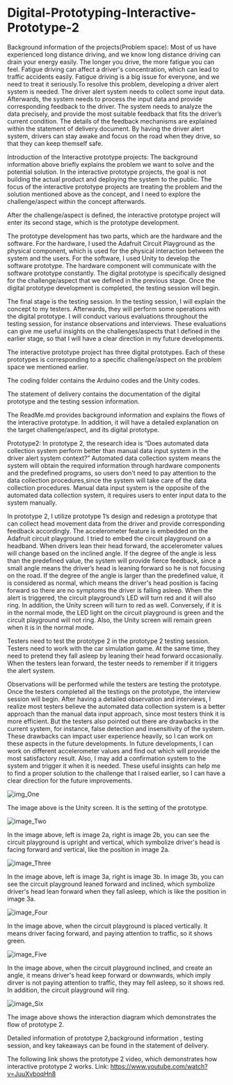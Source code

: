 # Digital-Prototyping-Interactive-Prototype-2


Background information of the projects(Problem space): Most of us have experienced long distance driving, and we know long distance driving can drain your energy easily. The longer you drive, the more fatigue you can feel. Fatigue driving can affect a driver's concentration, which can lead to traffic accidents easily. Fatigue driving is a big issue for everyone, and we need to treat it seriously.To resolve this problem, developing a driver alert system is needed. The driver alert system needs to collect some input data. Afterwards, the system needs to process the input data and provide corresponding feedback to the driver. The system needs to analyze the data precisely, and provide the most suitable feedback that fits the driver’s current condition. The details of the feedback mechanisms are explained within the statement of delivery document. By having the driver alert system, drivers can stay awake and focus on the road when they drive, so that they can keep themself safe.



Introduction of the Interactive prototype projects: The background information above briefly explains the problem we want to solve and the potential solution. In the interactive prototype projects, the goal is not building the actual product and deploying the system to the public. The focus of the interactive prototype projects are treating the problem and the  solution mentioned above as the concept, and I need to explore the challenge/aspect within the concept afterwards. 

After the challenge/aspect is defined, the interactive prototype project will enter its second stage, which is the prototype development.

The prototype development has two parts, which are the hardware and the software. For the hardware, I used the Adafruit Circuit Playground as the physical component, which is used for the physical interaction between the system and the users. For the software, I used Unity to develop the software prototype. The hardware component will communicate with the software prototype constantly. The digital prototype is specifically designed for the challenge/aspect that we defined in the previous stage. Once the digital prototype development is completed, the testing session will begin.

The final stage is the testing session. In the testing session, I will explain the concept to my testers. Afterwards, they will perform some operations with the digital prototype. I will conduct various evaluations throughout the testing session, for instance observations and interviews. These evaluations can give me useful insights on the challenges/aspects that I defined in the earlier stage, so that I will have a clear direction in my future developments. 

The interactive prototype project has three digital prototypes. Each of these prototypes is corresponding to a specific challenge/aspect on the problem space we mentioned earlier.


The coding folder contains the Arduino codes and the Unity codes.

The statement of delivery contains the documentation of the digital prototype and the testing session information.

The ReadMe.md provides background information and explains the flows of the interactive prototype. In addition, it will have a detailed explanation on the target challenge/aspect, and its digital prototype.




Prototype2: In prototype 2, the research idea is “Does automated data collection system perform better than manual data input system in the driver alert system context?” Automated data collection system means the system will obtain the required information through hardware components and the predefined programs, so users don’t need to pay attention to the data collection procedures,since the system will take care of the data collection procedures. Manual data input system is the opposite of the automated data collection system, it requires users to enter input data to the system manually. 

In prototype 2, I utilize prototype 1’s design and redesign a prototype that can collect head movement data from the driver and provide corresponding feedback accordingly. The accelerometer feature is embedded on the Adafruit circuit playground. I tried to embed the circuit playground on a headband. When drivers lean their head forward, the accelerometer values will change based on the inclined angle. If the degree of the angle is less than the predefined value, the system will provide fierce feedback, since a small angle means the driver’s head is leaning forward so he is not focusing on the road. If the degree of the angle is larger than the predefined value, it is considered as normal, which means the driver's head position is facing forward so there are no symptoms the driver is falling asleep. When the alert is triggered, the circuit playground’s LED will turn red and it will also ring. In addition, the Unity screen will turn to red as well. Conversely, if it is in the normal mode, the LED light on the circuit playground is green and the circuit playground will not ring. Also, the Unity screen will remain green when it is in the normal mode.

Testers need to test the prototype 2 in the prototype 2 testing session. Testers need to work with the car simulation game. At the same time, they need to pretend they fall asleep by leaning their head forward occasionally. When the testers lean forward, the tester needs to remember if it triggers the alert system.

Observations will be performed while the testers are testing the prototype. Once the testers completed all the testings on the prototype, the interview session will begin. After having a detailed observation and interviews, I realize most testers believe the automated data collection system is a better approach than the manual data input approach, since most testers think it is more efficient. But the testers also pointed out there are drawbacks in the current system, for instance, false detection and insensitivity of the system. These drawbacks can impact user experience heavily, so I can work on these aspects in the future developments. In future developments, I can work on different accelerometer values and find out which will provide the most satisfactory result. Also, I may add a confirmation system to the system and trigger it when it is needed. These useful insights can help me to find a proper solution to the challenge that I raised earlier, so I can have a clear direction for the future improvements.

![img_One](https://github.com/jefjefhui/Digital-Prototyping-Interactive-Prototype-2/assets/73283123/f9a9151d-f714-4b5f-af2b-4e9c972b9069)

The image above is the Unity screen. It is the setting of the prototype.

![image_Two](https://github.com/jefjefhui/Digital-Prototyping-Interactive-Prototype-2/assets/73283123/a839c040-c2ab-4aec-a715-7fff7be74bd4)

In the image above, left is image 2a, right is image 2b, you can see the circuit playground is upright and vertical, which symbolize driver's head is facing forward and vertical, like the position in image 2a.

![image_Three](https://github.com/jefjefhui/Digital-Prototyping-Interactive-Prototype-2/assets/73283123/e5b80a06-6067-4b22-bbe6-0d85721315a1)

In the image above, left is image 3a, right is image 3b. In image 3b, you can see the circuit playground leaned forward and inclined, which symbolize driver's head lean forward when they fall asleep, which is like the position in image 3a.

![image_Four](https://github.com/jefjefhui/Digital-Prototyping-Interactive-Prototype-2/assets/73283123/cc650a38-2fb0-4c44-9d40-1c8f18e4a9eb)

In the image above, when the circuit playground is placed vertically. It means driver facing forward, and paying attention to traffic, so it shows green. 

![image_Five](https://github.com/jefjefhui/Digital-Prototyping-Interactive-Prototype-2/assets/73283123/9d4ff028-1f89-47d8-94ad-ed93a973b328)

In the image above, when the circuit playground inclined, and create an angle, it means driver's head keep forward or downwards, which imply dirver is not paying attention to traffic, they may fell asleep, so it shows red. In addition, the circuit playground will ring.

![image_Six](https://github.com/jefjefhui/Digital-Prototyping-Interactive-Prototype-2/assets/73283123/d558ae9e-cf35-4bcc-b6d3-0eba4b5227e4)

The image above shows the interaction diagram which demonstrates the flow of prototype 2. 




Detailed information of prototype 2,background information , testing session, and key takeaways can be found in the statement of delivery. 

The following link shows the prototype 2 video, which demonstrates how interactive prototype 2 works. Link: https://www.youtube.com/watch?v=JuuXvboqHn8
